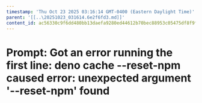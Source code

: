 ```yaml
---
timestamp: 'Thu Oct 23 2025 03:16:14 GMT-0400 (Eastern Daylight Time)'
parent: '[[..\20251023_031614.6e2f6fd3.md]]'
content_id: ac56330c9f6dd480bb13daefa9280ed44612b70bec88953c05475df8f9fd80be
---
```


# Prompt: Got an error running the first line: deno cache --reset-npm caused error: unexpected argument '--reset-npm' found

